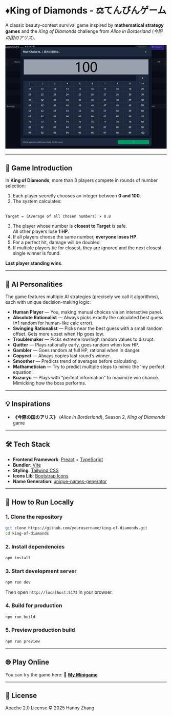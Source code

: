 # ♦️King of Diamonds - ⚖️てんびんゲーム

A classic beauty-contest survival game inspired by **mathematical strategy games** and the *King of Diamonds* challenge from *Alice in Borderland* (*今際の国のアリス*).

![Preview Screenshot](public/docs/preview.png)

---

## 🎯 Game Introduction

In **King of Diamonds**, more than 3 players compete in rounds of number selection:

1. Each player secretly chooses an integer between **0 and 100**.
2. The system calculates:
```

Target = (Average of all chosen numbers) × 0.8

````
3. The player whose number is **closest to Target** is safe.  
All other players lose **1 HP**.
4. If all players choose the same number, **everyone loses HP**.
5. For a perfect hit, damage will be doubled.
6. If multiple players tie for closest, they are ignored and the next closest single winner is found.

**Last player standing wins**.

---

## 🧠 AI Personalities

The game features multiple AI strategies (precisely we call it algorithms), each with unique decision-making logic:

- **Human Player** — You, making manual choices via an interactive panel.
- **Absolute Rationalist** — Always picks exactly the calculated best guess (±1 random for human-like calc error).
- **Swinging Rationalist** — Picks near the best guess with a small random offset. Gets more upset when Hp goes low.
- **Troublemaker** — Picks extreme low/high random values to disrupt.
- **Quitter** — Plays rationally early, goes random when low HP.
- **Gambler** — Goes random at full HP, rational when in danger.
- **Copycat** — Always copies last round’s winner.
- **Smoother** — Predicts trend of averages before calculating.
- **Mathametician** — Try to predict multiple steps to mimic the 'my perfect equation'.
- **Kuzuryu** — Plays with “perfect information” to maximize win chance. Mimicking how the boss performs.

---

## 💡 Inspirations

- **《今際の国のアリス》** (*Alice in Borderland*), Season 2, *King of Diamonds* game
---

## 🛠 Tech Stack

- **Frontend Framework**: [Preact](https://preactjs.com/) + [TypeScript](https://www.typescriptlang.org/)
- **Bundler**: [Vite](https://vitejs.dev/)
- **Styling**: [Tailwind CSS](https://tailwindcss.com/)
- **Icons Lib**: [Bootstrap Icons](https://icons.getbootstrap.com/)
- **Name Generation**: [unique-names-generator](https://github.com/andreasonny83/unique-names-generator)

---

## 🚀 How to Run Locally

### 1. Clone the repository
```bash
git clone https://github.com/yourusername/king-of-diamonds.git
cd king-of-diamonds
````

### 2. Install dependencies

```bash
npm install
```

### 3. Start development server

```bash
npm run dev
```

Then open `http://localhost:5173` in your browser.

### 4. Build for production

```bash
npm run build
```

### 5. Preview production build

```bash
npm run preview
```

---

## 🌐 Play Online

You can try the game here:
🔗 **[My Minigame](https://minigame.hanny.vip)**

---

## 📜 License

Apache 2.0 License © 2025 Hanny Zhang
